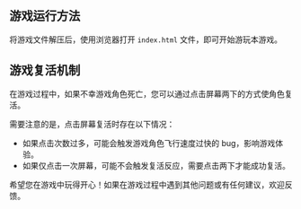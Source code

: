 ## 游戏运行方法

将游戏文件解压后，使用浏览器打开 `index.html` 文件，即可开始游玩本游戏。

## 游戏复活机制

在游戏过程中，如果不幸游戏角色死亡，您可以通过点击屏幕两下的方式使角色复活。

需要注意的是，点击屏幕复活时存在以下情况：

* 如果点击次数过多，可能会触发游戏角色飞行速度过快的 bug，影响游戏体验。
* 如果仅点击一次屏幕，可能不会触发复活反应，需要点击两下才能成功复活。

希望您在游戏中玩得开心！如果在游戏过程中遇到其他问题或有任何建议，欢迎反馈。

